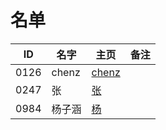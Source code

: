# 名单

| ID   | 名字 | 主页 | 备注 |
| ---- | ---- | ---- | ---- |
| 0126 | chenz    |  [chenz](markdown/2020-Spring/0126-震.md)    |      |
| 0247 | 张   |  [张]()    |      |
| 0984 | 杨子涵   |  [杨](markdown/2020-Spring/0984-杨子涵.md)    |      |
